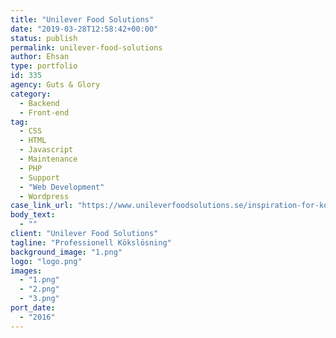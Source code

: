```yaml
---
title: "Unilever Food Solutions"
date: "2019-03-28T12:58:42+00:00"
status: publish
permalink: unilever-food-solutions
author: Ehsan
type: portfolio
id: 335
agency: Guts & Glory
category:
  - Backend
  - Front-end
tag:
  - CSS
  - HTML
  - Javascript
  - Maintenance
  - PHP
  - Support
  - "Web Development"
  - Wordpress
case_link_url: "https://www.unileverfoodsolutions.se/inspiration-for-kockar/verktyg.html"
body_text:
  - ""
client: "Unilever Food Solutions"
tagline: "Professionell Kökslösning"
background_image: "1.png"
logo: "logo.png"
images:
  - "1.png"
  - "2.png"
  - "3.png"
port_date:
  - "2016"
---
```

